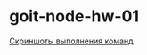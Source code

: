 # goit-node-hw-01

[Скриншоты выполнения команд](https://monosnap.com/list/633147d813854d9192ed3369)
